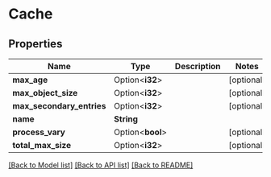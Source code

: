 # Cache

## Properties

Name | Type | Description | Notes
------------ | ------------- | ------------- | -------------
**max_age** | Option<**i32**> |  | [optional]
**max_object_size** | Option<**i32**> |  | [optional]
**max_secondary_entries** | Option<**i32**> |  | [optional]
**name** | **String** |  | 
**process_vary** | Option<**bool**> |  | [optional]
**total_max_size** | Option<**i32**> |  | [optional]

[[Back to Model list]](../README.md#documentation-for-models) [[Back to API list]](../README.md#documentation-for-api-endpoints) [[Back to README]](../README.md)


